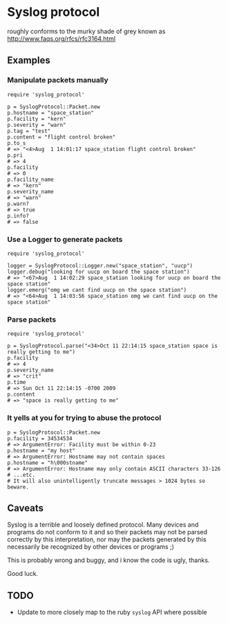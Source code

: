 # Syslog protocol

roughly conforms to the murky shade of grey known as http://www.faqs.org/rfcs/rfc3164.html

## Examples

### Manipulate packets manually

    require 'syslog_protocol'
    
    p = SyslogProtocol::Packet.new
    p.hostname = "space_station"
    p.facility = "kern"
    p.severity = "warn"
    p.tag = "test"
    p.content = "flight control broken"
    p.to_s
    # => "<4>Aug  1 14:01:17 space_station flight control broken"
    p.pri
    # => 4
    p.facility
    # => 0
    p.facility_name
    # => "kern"
    p.severity_name
    # => "warn"
    p.warn?
    # => true
    p.info?
    # => false


### Use a Logger to generate packets

    require 'syslog_protocol'
    
    logger = SyslogProtocol::Logger.new("space_station", "uucp")
    logger.debug("looking for uucp on board the space station")
    # => "<67>Aug  1 14:02:29 space_station looking for uucp on board the space station"
    logger.emerg("omg we cant find uucp on the space station")
    # => "<64>Aug  1 14:03:56 space_station omg we cant find uucp on the space station"


### Parse packets

    require 'syslog_protocol'
    
    p = SyslogProtocol.parse("<34>Oct 11 22:14:15 space_station space is really getting to me")
    p.facility
    # => 4
    p.severity_name
    # => "crit"
    p.time
    # => Sun Oct 11 22:14:15 -0700 2009
    p.content
    # => "space is really getting to me"


### It yells at you for trying to abuse the protocol

    p = SyslogProtocol::Packet.new
    p.facility = 34534534
    # => ArgumentError: Facility must be within 0-23
    p.hostname = "my host"
    # => ArgumentError: Hostname may not contain spaces
    p.hostname = "h\000stname"
    # => ArgumentError: Hostname may only contain ASCII characters 33-126
    # ...etc.
    # It will also unintelligently truncate messages > 1024 bytes so beware.


## Caveats

Syslog is a terrible and loosely defined protocol. Many devices and programs do not
conform to it and so their packets may not be parsed correctly by this interpretation,
nor may the packets generated by this necessarily be recognized by other devices or programs ;)

This is probably wrong and buggy, and i know the code is ugly, thanks.

Good luck.

## TODO

* Update to more closely map to the ruby `syslog` API where possible
